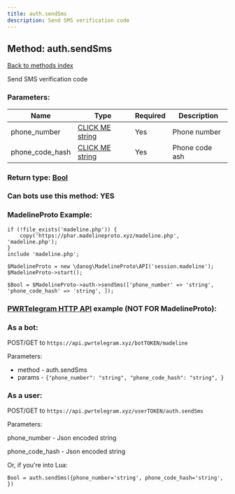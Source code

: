 ```yaml
---
title: auth.sendSms
description: Send SMS verification code
---
```

## Method: auth.sendSms  
[Back to methods index](index.md)


Send SMS verification code

### Parameters:

| Name     |    Type       | Required | Description |
|----------|---------------|----------|-------------|
|phone\_number|[CLICK ME string](../types/string.md) | Yes|Phone number|
|phone\_code\_hash|[CLICK ME string](../types/string.md) | Yes|Phone code ash|


### Return type: [Bool](../types/Bool.md)

### Can bots use this method: **YES**


### MadelineProto Example:


```
if (!file_exists('madeline.php')) {
    copy('https://phar.madelineproto.xyz/madeline.php', 'madeline.php');
}
include 'madeline.php';

$MadelineProto = new \danog\MadelineProto\API('session.madeline');
$MadelineProto->start();

$Bool = $MadelineProto->auth->sendSms(['phone_number' => 'string', 'phone_code_hash' => 'string', ]);
```

### [PWRTelegram HTTP API](https://pwrtelegram.xyz) example (NOT FOR MadelineProto):

### As a bot:

POST/GET to `https://api.pwrtelegram.xyz/botTOKEN/madeline`

Parameters:

* method - auth.sendSms
* params - `{"phone_number": "string", "phone_code_hash": "string", }`



### As a user:

POST/GET to `https://api.pwrtelegram.xyz/userTOKEN/auth.sendSms`

Parameters:

phone_number - Json encoded string

phone_code_hash - Json encoded string




Or, if you're into Lua:

```
Bool = auth.sendSms({phone_number='string', phone_code_hash='string', })
```

